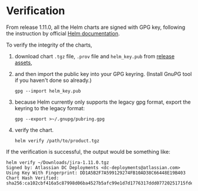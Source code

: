 # Verification

From release 1.11.0, all the Helm charts are signed with GPG key, following the instruction by official [Helm documentation](https://helm.sh/docs/topics/provenance/). 

To verify the integrity of the charts, 
1. download chart `.tgz` file, `.prov` file and `helm_key.pub` from [release assets](https://github.com/atlassian/data-center-helm-charts/releases), 

2. and then import the public key into your GPG keyring. (Install GnuPG tool if you haven't done so already.) 
    
    ```shell
    gpg --import helm_key.pub 
    ```
   
3. because Helm currently only supports the legacy gpg format, export the keyring to the legacy format:
    ```
    gpg --export >~/.gnupg/pubring.gpg
    ```
   
4. verify the chart.
    ```
    helm verify /path/to/product.tgz 
    ```
   
If the verification is successful, the output would be something like: 
```shell
helm verify ~/Downloads/jira-1.11.0.tgz                                                                         
Signed by: Atlassian DC Deployments <dc-deployments@atlassian.com>
Using Key With Fingerprint: DD1A5B2F7A599129274FB10AD38C66448E19B403
Chart Hash Verified: sha256:ca102cbf416a5c87998d06ba4527b5afc99e1d7d1776317ddd07720251715fde
```